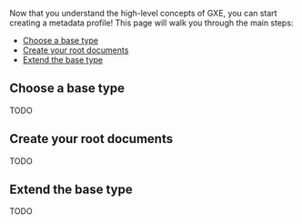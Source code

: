 Now that you understand the high-level concepts of GXE, you can start creating a metadata profile! This page will walk you through the main steps:
- [Choose a base type](#choose-a-base-type)
- [Create your root documents](#create-your-root-documents)
- [Extend the base type](#extend-the-base-type)

## Choose a base type

TODO



## Create your root documents

TODO


## Extend the base type 

TODO